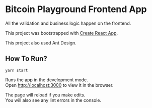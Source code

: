 # Bitcoin Playground Frontend App

All the validation and business logic happen on the frontend.

This project was bootstrapped with [Create React App](https://github.com/facebook/create-react-app).

This project also used Ant Design.

## How To Run? 

`yarn start`

Runs the app in the development mode.\
Open [http://localhost:3000](http://localhost:3000) to view it in the browser.

The page will reload if you make edits.\
You will also see any lint errors in the console.
